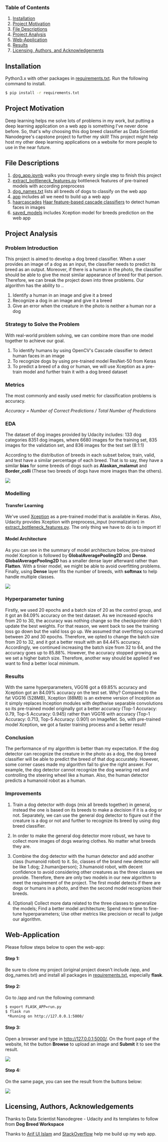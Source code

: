 
### Table of Contents

1. [Installation](#installation)
2. [Project Motivation](#motivation)
3. [File Descriptions](#descriptions)
4. [Project Analysis](#analysis)
5. [Web-Application](#web_app)
6. [Results](#results)
7. [Licensing, Authors, and Acknowledgements](#licensing)

## Installation <a name="installation"></a>

Python3.x with other packages in [requirements.txt](https://github.com/Chris7911/dog-breeds-project/blob/main/requirements/requirements.txt). Run the following command to install.
```bash
$ pip install -r requirements.txt
```

## Project Motivation <a name="motivation"></a>

Deep learning helps me solve lots of problems in my work, but putting a deep learning application on a web app is something I've never done before. So, that's why choosing this dog breed classifier as Data Scientist Nanodegree's capstone project to further my skill! This project might help host my other deep learning applications on a website for more people to use in the near future.

## File Descriptions <a name="descriptions"></a>

1. [dog_app.ipynb](https://github.com/Chris7911/dog-breeds-project/blob/main/dog_app.ipynb) walks you through every single step to finish this project
2. [extract_bottleneck_features.py](https://github.com/Chris7911/dog-breeds-project/blob/main/extract_bottleneck_features.py) bottleneck features of pre-trained models with according preprocess
3. [dog_names.txt](https://github.com/Chris7911/dog-breeds-project/blob/main/dog_names.txt) lists all breeds of dogs to classify on the web app
4. [app](https://github.com/Chris7911/dog-breeds-project/tree/main/app) includes all we need to build up a web app
5. [haarcascades](https://github.com/Chris7911/dog-breeds-project/tree/main/haarcascades) [Haar feature-based cascade classifiers](http://docs.opencv.org/trunk/d7/d8b/tutorial_py_face_detection.html) to detect human faces in images
6. [saved_models](https://github.com/Chris7911/dog-breeds-project/tree/main/saved_models) includes Xception model for breeds prediction on the web app

## Project Analysis <a name="analysis"></a>

### Problem Introduction
This project is aimed to develop a dog breed classifier. When a user provides an image of a dog as an input, the classifier needs to predict its breed as an output. Moreover, if there is a human in the photo, the classifier should be able to give the most similar appearance of breed for that person. Therefore, we can break the project down into three problems.
Our algorithm has the ability to ..
1. Identify a human in an image and give it a breed
2. Recognize a dog in an image and give it a breed
3. Give an error when the creature in the photo is neither a human nor a dog

### Strategy to Solve the Problem
With real-world problem solving, we can combine more than one model together to achieve our goal.
1. To identify humans by using OpenCV's Cascade classifier to detect human faces in an image
2. To recognize dogs by using pre-trained model ResNet-50 from Keras
3. To predict a breed of a dog or human, we will use Xception as a pre-train model and further train it with a dog breed dataset

### Metrics
The most commonly and easily used metric for classification problems is accuracy.

*Accuracy = Number of Correct Predictions / Total Number of Predictions*

### EDA
The dataset of dog images provided by Udacity includes:
133 dog categories
8351 dog images, where 6680 images for the training set, 835 images for the validation set, and 836 images for the test set (8:1:1)

According to the distribution of breeds in each subset below, train, valid, and test have a similar percentage of each breed. That is to say, they have a similar **bias** for some breeds of dogs such as **Alaskan_malamut** and **Border_colli** (These two breeds of dogs have more images than the others).

<img src='images/distribution.png' />

### Modelling
#### Transfer Learning ####
We've used [Xception](https://s3-us-west-1.amazonaws.com/udacity-aind/dog-project/DogXceptionData.npz) as a pre-trained model that is available in Keras. Also, Udacity provides Xception with preprocess_input (normalization) in [extract_bottleneck_features.py](https://github.com/Chris7911/dog-breeds-project/blob/main/extract_bottleneck_features.py). The only thing we have to do is to import it!

#### Model Architecture ####
As you can see in the summary of model architecture below, pre-trained model Xception is followed by **GlobalAveragePooling2D** and **Dense**. **GlobalAveragePooling2D** has a smaller dense layer afterward rather than **Flatten**. With a tinier model, we might be able to avoid overfitting problems. Finally, using **Dense** layer fits the number of breeds, with **softmax** to help handle multiple classes.

<img src='images/model_architecture.png' />

### Hyperparameter tuning
Firstly, we used 20 epochs and a batch size of 20 as the control group, and it got an 84.09% accuracy on the test dataset. As we increased epochs from 20 to 30, the accuracy was nothing change so the checkpointer didn't update the best weights. For that reason, we went back to see the training loss go down but the valid loss go up. We assumed that overfitting occurred between 20 and 30 epochs. Therefore, we opted to change the batch size from 20 to 32, and it got a better result with an 84.44% accuracy. Accordingly, we continued increasing the batch size from 32 to 64, and the accuracy goes up to 85.88%. However, the accuracy stopped growing as we set a higher batch size. Therefore, another way should be applied if we want to find a better local minimum.

### Results
With the same hyperparameters, VGG16 got a 69.85% accuracy and Xception got an 84.09% accuracy on the test set. Why? Compared to the fat VGG16 (528MB), Xception (88MB) is an extreme version of Inception as it simply replaces Inception modules with depthwise separable convolutions so its pre-trained model originally got a better accuracy (Top-1 Accuracy: 0.79, Top-5 Accuracy: 0.945) rather than VGG16 with accuracy (Top-1 Accuracy: 0.713, Top-5 Accuracy: 0.901) on ImageNet. So, with pre-trained model Xception, we got a faster training process and a better result!

### Conclusion
The performance of my algorithm is better than my expectation. If the dog detector can recognize the creature in the photo as a dog, the dog breed classifier will be able to predict the breed of that dog accurately. However, some corner cases made my algorithm fail to give the right answer. For example, the dog detector cannot recognize the dog wearing red and controlling the steering wheel like a human. Also, the human detector predicts a humanoid robot as a human.

### Improvements
1. Train a dog detector with dogs (mix all breeds together) in general, instead the one is based on its breeds to make a decision if it is a dog or not. Separately, we can use the general dog detector to figure out if the creature is a dog or not and further to recognize its breed by using dog breed classifier.

2. In order to make the general dog detector more robust, we have to collect more images of dogs wearing clothes. No matter what breeds they are.

3. Combine the dog detector with the human detector and add another class (humanoid robot) to it. So, classes of the brand new detector will be like 1.dog; 2.human(person); 3.humanoid robot, with decent confidence to avoid considering other creatures as the three classes we provide. Therefore, there are only two models in our new algorithm to meet the requirement of the project. The first model detects if there are dogs or humans in a photo, and then the second model recognizes their breeds.

4. (Optional) Collect more data related to the three classes to generalize the models; Find a better model architecture; Spend more time to fine-tune hyperparameters; Use other metrics like precision or recall to judge our algorithm.

## Web-Application <a name="web_app"></a>

Please follow steps below to open the web-app:

#### Step 1: #### 
Be sure to clone my project (original project doesn't include /app, and dog_names.txt) and install all packages in [requirements.txt](https://github.com/Chris7911/dog-breeds-project/blob/main/requirements/requirements.txt), especially **flask**.

#### Step 2: #### 
Go to /app and run the following command:
```bash
$ export FLASK_APP=run.py
$ flask run
 *Running on http://127.0.0.1:5000/
```

#### Step 3: ####
Open a browser and type in http://127.0.0.1:5000/. On the front page of the website, hit the button **Browse** to upload an image and **Submit** it to see the result.

<img src='images/browser.png' />

#### Step 4: ####
On the same page, you can see the result from the buttons below:

<img src='images/prediction.png' />

## Licensing, Authors, Acknowledgements <a name="licensing"></a>

Thanks to Data Scientist Nanodegree - Udacity and its templates to follow from **Dog Breed Workspace**

Thanks to [Arif Ul Islam](https://arifulislam-ron.medium.com/flask-web-application-to-classify-image-using-vgg16-d9c46f29c4cd) and [StackOverflow](https://stackoverflow.com/questions/46785507/python-flask-display-image-on-a-html-page/46794505) help me build up my web app.
